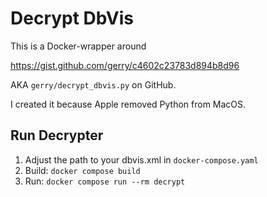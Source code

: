 # Decrypt DbVis

This is a Docker-wrapper around

https://gist.github.com/gerry/c4602c23783d894b8d96

AKA `gerry/decrypt_dbvis.py` on GitHub.

I created it because Apple removed Python from MacOS.

## Run Decrypter

1. Adjust the path to your dbvis.xml in `docker-compose.yaml`
2. Build: `docker compose build`
3. Run: `docker compose run --rm decrypt`
